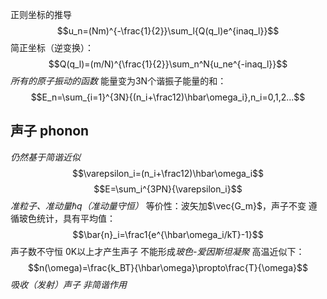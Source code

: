 正则坐标的推导$$u_n=(Nm)^{-\frac{1}{2}}\sum_l{Q(q_l)e^{inaq_l}}$$
简正坐标（逆变换）：$$Q(q_l)=(m/N)^{\frac{1}{2}}\sum_n^N{u_ne^{-inaq_l}}$$
    *所有的原子振动的函数*
能量变为3N个谐振子能量的和：$$E_n=\sum_{i=1}^{3N}{(n_i+\frac12)\hbar\omega_i},n_i=0,1,2...$$
## 声子 phonon
*仍然基于简谐近似*$$\varepsilon_i=(n_i+\frac12)\hbar\omega_i$$$$E=\sum_i^{3PN}{\varepsilon_i}$$
*准粒子、准动量$\hbar q$（准动量守恒）*
等价性：波矢加$\vec{G_m}$，声子不变
遵循玻色统计，具有平均值：$$\bar{n}_i=\frac1{e^{\hbar\omega_i/kT}-1}$$
    声子数不守恒
    0K以上才产生声子
    不能形成*玻色-爱因斯坦凝聚*
高温近似下：$$n(\omega)=\frac{k_BT}{\hbar\omega}\propto\frac{T}{\omega}$$
*吸收（发射）声子*
*非简谐作用*
